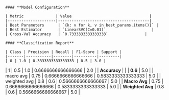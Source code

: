 
    #### **Model Configuration**

    | Metric              | Value                                  |
    |---------------------|----------------------------------------|
    | Best Parameters      | `{k: v for k, v in best_params.items()}` |
    | Best Estimator       | `LinearSVC(C=0.01)`                    |
    | Cross-Val Accuracy   | `0.7333333333333333`                |
    
    #### **Classification Report**

    | Class | Precision | Recall | F1-Score | Support |
    |-------|-----------|--------|----------|---------|
    | 0 | 1.0 | 0.3333333333333333 | 0.5 | 3.0 |
| 1 | 0.5 | 1.0 | 0.6666666666666666 | 2.0 |
| **Accuracy** |        |        | **0.6**  | 5.0 |
| macro avg | 0.75 | 0.6666666666666666 | 0.5833333333333333 | 5.0 |
| weighted avg | 0.8 | 0.6 | 0.5666666666666667 | 5.0 |
| **Macro Avg** | 0.75 | 0.6666666666666666 | 0.5833333333333333 | 5.0 |
| **Weighted Avg** | 0.8 | 0.6 | 0.5666666666666667 | 5.0 |
